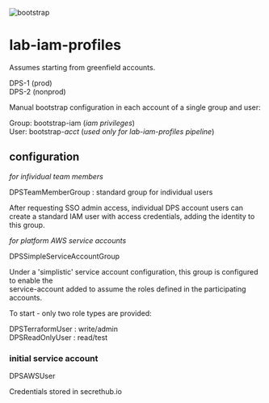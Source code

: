 ![bootstrap](https://img.shields.io/badge/phase-bootstrap-yellow.svg?style=flat)
# lab-iam-profiles

Assumes starting from greenfield accounts.  

DPS-1  (prod)  
DPS-2  (nonprod)  

Manual bootstrap configuration in each account of a single group and user:  

Group: bootstrap-iam  (_iam privileges_)  
User: bootstrap-_acct_ (_used only for lab-iam-profiles pipeline_)

## configuration

_for infividual team members_

DPSTeamMemberGroup : standard group for individual users

After requesting SSO admin access, individual DPS account users can create a 
standard IAM user with access credentials, adding the identity to this group.

_for platform AWS service accounts_

DPSSimpleServiceAccountGroup

Under a 'simplistic' service account configuration, this group is configured to enable the  
service-account added to assume the roles defined in the participating accounts.  

To start - only two role types are provided:  

DPSTerraformUser : write/admin  
DPSReadOnlyUser : read/test  

### initial service account

DPSAWSUser  

Credentials stored in secrethub.io  


